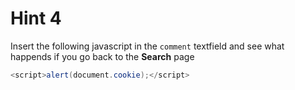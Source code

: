 # Hint 4
Insert the following javascript in the `comment` textfield and see what happends if you go back to the **Search** page
 ```java
<script>alert(document.cookie);</script>
 ```
